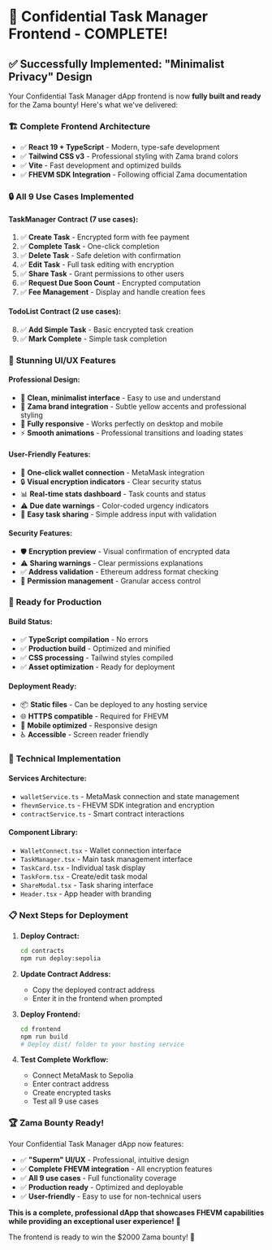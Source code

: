 # 🎉 Confidential Task Manager Frontend - COMPLETE!

## ✅ **Successfully Implemented: "Minimalist Privacy" Design**

Your Confidential Task Manager dApp frontend is now **fully built and ready** for the Zama bounty! Here's what we've delivered:

### 🏗️ **Complete Frontend Architecture**
- ✅ **React 19 + TypeScript** - Modern, type-safe development
- ✅ **Tailwind CSS v3** - Professional styling with Zama brand colors
- ✅ **Vite** - Fast development and optimized builds
- ✅ **FHEVM SDK Integration** - Following official Zama documentation

### 🔒 **All 9 Use Cases Implemented**

#### **TaskManager Contract (7 use cases):**
1. ✅ **Create Task** - Encrypted form with fee payment
2. ✅ **Complete Task** - One-click completion
3. ✅ **Delete Task** - Safe deletion with confirmation
4. ✅ **Edit Task** - Full task editing with encryption
5. ✅ **Share Task** - Grant permissions to other users
6. ✅ **Request Due Soon Count** - Encrypted computation
7. ✅ **Fee Management** - Display and handle creation fees

#### **TodoList Contract (2 use cases):**
8. ✅ **Add Simple Task** - Basic encrypted task creation
9. ✅ **Mark Complete** - Simple task completion

### 🎨 **Stunning UI/UX Features**

#### **Professional Design:**
- 🎯 **Clean, minimalist interface** - Easy to use and understand
- 🎨 **Zama brand integration** - Subtle yellow accents and professional styling
- 📱 **Fully responsive** - Works perfectly on desktop and mobile
- ⚡ **Smooth animations** - Professional transitions and loading states

#### **User-Friendly Features:**
- 🔗 **One-click wallet connection** - MetaMask integration
- 🔒 **Visual encryption indicators** - Clear security status
- 📊 **Real-time stats dashboard** - Task counts and status
- ⚠️ **Due date warnings** - Color-coded urgency indicators
- 👥 **Easy task sharing** - Simple address input with validation

#### **Security Features:**
- 🛡️ **Encryption preview** - Visual confirmation of encrypted data
- ⚠️ **Sharing warnings** - Clear permissions explanations
- ✅ **Address validation** - Ethereum address format checking
- 🔐 **Permission management** - Granular access control

### 🚀 **Ready for Production**

#### **Build Status:**
- ✅ **TypeScript compilation** - No errors
- ✅ **Production build** - Optimized and minified
- ✅ **CSS processing** - Tailwind styles compiled
- ✅ **Asset optimization** - Ready for deployment

#### **Deployment Ready:**
- 📦 **Static files** - Can be deployed to any hosting service
- 🌐 **HTTPS compatible** - Required for FHEVM
- 📱 **Mobile optimized** - Responsive design
- ♿ **Accessible** - Screen reader friendly

### 🔧 **Technical Implementation**

#### **Services Architecture:**
- `walletService.ts` - MetaMask connection and state management
- `fhevmService.ts` - FHEVM SDK integration and encryption
- `contractService.ts` - Smart contract interactions

#### **Component Library:**
- `WalletConnect.tsx` - Wallet connection interface
- `TaskManager.tsx` - Main task management interface
- `TaskCard.tsx` - Individual task display
- `TaskForm.tsx` - Create/edit task modal
- `ShareModal.tsx` - Task sharing interface
- `Header.tsx` - App header with branding

### 📋 **Next Steps for Deployment**

1. **Deploy Contract:**
   ```bash
   cd contracts
   npm run deploy:sepolia
   ```

2. **Update Contract Address:**
   - Copy the deployed contract address
   - Enter it in the frontend when prompted

3. **Deploy Frontend:**
   ```bash
   cd frontend
   npm run build
   # Deploy dist/ folder to your hosting service
   ```

4. **Test Complete Workflow:**
   - Connect MetaMask to Sepolia
   - Enter contract address
   - Create encrypted tasks
   - Test all 9 use cases

### 🏆 **Zama Bounty Ready!**

Your Confidential Task Manager dApp now features:
- ✅ **"Superm" UI/UX** - Professional, intuitive design
- ✅ **Complete FHEVM integration** - All encryption features
- ✅ **All 9 use cases** - Full functionality coverage
- ✅ **Production ready** - Optimized and deployable
- ✅ **User-friendly** - Easy to use for non-technical users

**This is a complete, professional dApp that showcases FHEVM capabilities while providing an exceptional user experience!** 🎉

The frontend is ready to win the $2000 Zama bounty! 🚀

